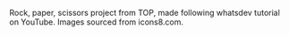 Rock, paper, scissors project from TOP, made following whatsdev tutorial on YouTube. Images sourced from icons8.com.